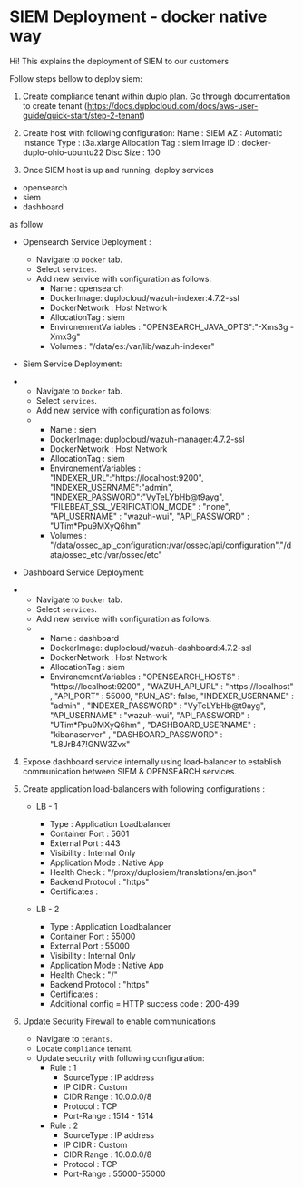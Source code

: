 # SIEM Deployment - docker native way

Hi! This explains the deployment of SIEM to our customers

Follow steps bellow to deploy siem:

1. Create compliance tenant within duplo plan.
Go through documentation to create tenant (https://docs.duplocloud.com/docs/aws-user-guide/quick-start/step-2-tenant)

2. Create host with following configuration:
Name :             SIEM
AZ :               Automatic
Instance Type :    t3a.xlarge
Allocation Tag :   siem
Image ID :         docker-duplo-ohio-ubuntu22
Disc Size :        100

3. Once SIEM host is up and running, deploy services
 - opensearch
 - siem
 - dashboard
 
 as follow
  - Opensearch Service Deployment :
    - Navigate to `Docker` tab.
    - Select `services`.
    - Add new service with configuration as follows:
       - Name : opensearch
       - DockerImage: duplocloud/wazuh-indexer:4.7.2-ssl
       - DockerNetwork : Host Network
       - AllocationTag : siem
       - EnvironementVariables : "OPENSEARCH_JAVA_OPTS":"-Xms3g -Xmx3g"
       - Volumes : "/data/es:/var/lib/wazuh-indexer"
     
  - Siem Service Deployment:
  - - Navigate to `Docker` tab.
    - Select `services`.
    - Add new service with configuration as follows:
    -  - Name : siem
       - DockerImage: duplocloud/wazuh-manager:4.7.2-ssl
       - DockerNetwork : Host Network
       - AllocationTag : siem
       - EnvironementVariables :  "INDEXER_URL":"https://localhost:9200", "INDEXER_USERNAME":"admin", "INDEXER_PASSWORD":"VyTeLYbHb@t9ayg", "FILEBEAT_SSL_VERIFICATION_MODE" : "none", "API_USERNAME" : "wazuh-wui", "API_PASSWORD" : "UTim*Ppu9MXyQ6hm"
       - Volumes : "/data/ossec_api_configuration:/var/ossec/api/configuration","/data/ossec_etc:/var/ossec/etc"

  - Dashboard Service Deployment:
  - - Navigate to `Docker` tab.
    - Select `services`.
    - Add new service with configuration as follows:
    -  - Name : dashboard
       - DockerImage: duplocloud/wazuh-dashboard:4.7.2-ssl
       - DockerNetwork : Host Network
       - AllocationTag : siem
       - EnvironementVariables : "OPENSEARCH_HOSTS" : "https://localhost:9200" , "WAZUH_API_URL" : "https://localhost" , "API_PORT" : 55000, "RUN_AS": false, "INDEXER_USERNAME" : "admin" , "INDEXER_PASSWORD" : "VyTeLYbHb@t9ayg", "API_USERNAME" : "wazuh-wui", "API_PASSWORD" : "UTim*Ppu9MXyQ6hm" , "DASHBOARD_USERNAME" : "kibanaserver" , "DASHBOARD_PASSWORD" : "L8JrB47!GNW3Zvx"

4. Expose dashboard service internally using load-balancer to establish communication between SIEM & OPENSEARCH services.
5. Create application load-balancers with following configurations :
   - LB - 1
     - Type : Application Loadbalancer
     - Container Port : 5601
     - External Port : 443
     - Visibility : Internal Only
     - Application Mode : Native App
     - Health Check : "/proxy/duplosiem/translations/en.json"
     - Backend Protocol : "https"
     - Certificates : <As per Portal>

   - LB - 2
      - Type : Application Loadbalancer
      - Container Port : 55000
      - External Port : 55000
      - Visibility : Internal Only
      - Application Mode : Native App
      - Health Check : "/"
      - Backend Protocol : "https"
      - Certificates : <As per Portal>
      - Additional config = HTTP success code : 200-499
        
  6. Update Security Firewall to enable communications
     - Navigate to `tenants`.
     - Locate `compliance` tenant.
     - Update security with following configuration:
       - Rule : 1
         - SourceType : IP address
         - IP CIDR : Custom
         - CIDR Range : 10.0.0.0/8
         - Protocol : TCP
         - Port-Range : 1514 - 1514
       - Rule : 2
         - SourceType : IP address
         - IP CIDR : Custom
         - CIDR Range : 10.0.0.0/8
         - Protocol : TCP
         - Port-Range : 55000-55000

